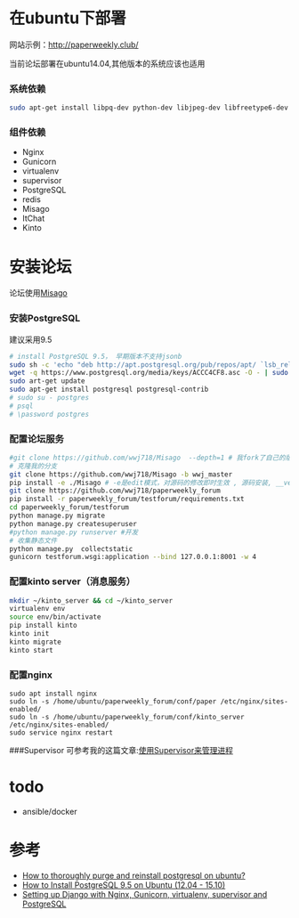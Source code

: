 # 在ubuntu下部署
网站示例：http://paperweekly.club/

当前论坛部署在ubuntu14.04,其他版本的系统应该也适用

### 系统依赖

```bash
sudo apt-get install libpq-dev python-dev libjpeg-dev libfreetype6-dev
```


### 组件依赖
*  Nginx
*  Gunicorn
*  virtualenv
*  supervisor
*  PostgreSQL
*  redis
*  Misago
*  ItChat
*  Kinto

# 安装论坛
论坛使用[Misago](https://github.com/rafalp/Misago)



### 安装PostgreSQL
建议采用9.5

```bash
# install PostgreSQL 9.5， 早期版本不支持jsonb
sudo sh -c 'echo "deb http://apt.postgresql.org/pub/repos/apt/ `lsb_release -cs`-pgdg main" >> /etc/apt/sources.list.d/pgdg.list'
wget -q https://www.postgresql.org/media/keys/ACCC4CF8.asc -O - | sudo apt-key add -
sudo art-get update 
sudo apt-get install postgresql postgresql-contrib
# sudo su - postgres
# psql
# \password postgres
```

### 配置论坛服务
```bash
#git clone https://github.com/wwj718/Misago  --depth=1 # 我fork了自己的版本(2016.09.18)，之后的定制基于这个版本,--depth=1表示只克隆最新的版本
# 克隆我的分支
git clone https://github.com/wwj718/Misago -b wwj_master
pip install -e ./Misago # -e是edit模式，对源码的修改即时生效 , 源码安装, __version__ = '0.6a1.dev1',
git clone https://github.com/wwj718/paperweekly_forum
pip install -r paperweekly_forum/testforum/requirements.txt
cd paperweekly_forum/testforum
python manage.py migrate
python manage.py createsuperuser
#python manage.py runserver #开发
# 收集静态文件 
python manage.py  collectstatic
gunicorn testforum.wsgi:application --bind 127.0.0.1:8001 -w 4
```


### 配置kinto server（消息服务）
```bash
mkdir ~/kinto_server && cd ~/kinto_server
virtualenv env
source env/bin/activate
pip install kinto
kinto init
kinto migrate
kinto start
```

### 配置nginx
```
sudo apt install nginx
sudo ln -s /home/ubuntu/paperweekly_forum/conf/paper /etc/nginx/sites-enabled/
sudo ln -s /home/ubuntu/paperweekly_forum/conf/kinto_server /etc/nginx/sites-enabled/
sudo service nginx restart
```

###Supervisor
可参考我的这篇文章:[使用Supervisor来管理进程](http://blog.just4fun.site/process-control-system-supervisor.html)



# todo
*  ansible/docker



# 参考
*  [How to thoroughly purge and reinstall postgresql on ubuntu?](：http://stackoverflow.com/questions/2748607/how-to-thoroughly-purge-and-reinstall-postgresql-on-ubuntu)
*  [How to Install PostgreSQL 9.5 on Ubuntu (12.04 - 15.10)](https://www.howtoforge.com/tutorial/how-to-install-postgresql-95-on-ubuntu-12_04-15_10/)
*  [Setting up Django with Nginx, Gunicorn, virtualenv, supervisor and PostgreSQL](http://michal.karzynski.pl/blog/2013/06/09/django-nginx-gunicorn-virtualenv-supervisor/)

